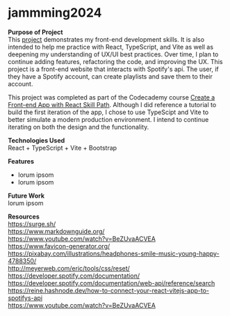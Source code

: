 # jammming2024


**Purpose of Project** \
This [project](https://cjpsjammming2024.surge.sh/) demonstrates my front-end development skills. It is also intended to help me practice with React, TypeScript, and Vite as well as deepening my understanding of UX/UI best practices. Over time, I plan to continue adding features, refactoring the code, and improving the UX. This project is a front-end website that interacts with Spotify's api. The user, if they have a Spotify account, can create playlists and save them to their account. 

This project was completed as part of the Codecademy course [Create a Front-end App with React Skill Path](https://www.codecademy.com/profiles/carolPedersen9327983972/certificates/5c9ce0b45f1de879ebcad4fd). Although I did reference a tutorial to build the first iteration of the app, I chose to use TypeScipt and Vite to better simulate a modern production environment. I intend to continue iterating on both the design and the functionality.

**Technologies Used** \
React + TypeScript + Vite + Bootstrap

**Features**
- lorum ipsom
- lorum ipsom

**Future Work** \
lorum ipsom


**Resources** \
https://surge.sh/ \
https://www.markdownguide.org/ \
https://www.youtube.com/watch?v=BeZUvaACVEA \
https://www.favicon-generator.org/ \
https://pixabay.com/illustrations/headphones-smile-music-young-happy-4788350/ \
http://meyerweb.com/eric/tools/css/reset/ \
https://developer.spotify.com/documentation/ \
https://developer.spotify.com/documentation/web-api/reference/search \
https://reine.hashnode.dev/how-to-connect-your-react-vitejs-app-to-spotifys-api \
https://www.youtube.com/watch?v=BeZUvaACVEA

